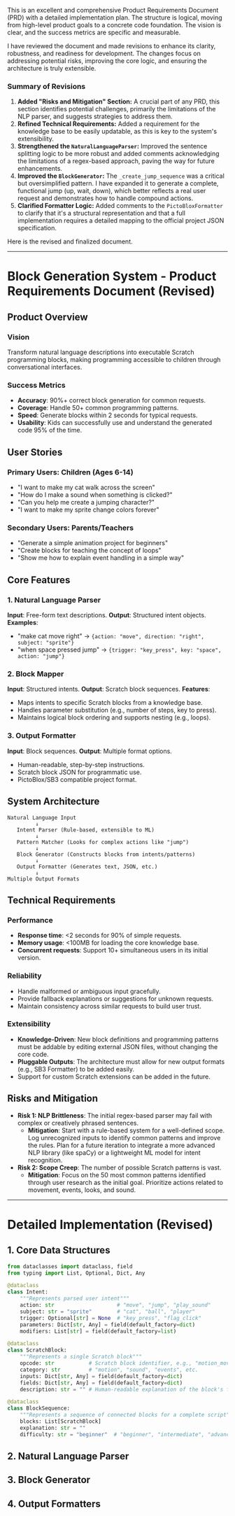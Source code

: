 
This is an excellent and comprehensive Product Requirements Document (PRD) with a detailed implementation plan. The structure is logical, moving from high-level product goals to a concrete code foundation. The vision is clear, and the success metrics are specific and measurable.

I have reviewed the document and made revisions to enhance its clarity, robustness, and readiness for development. The changes focus on addressing potential risks, improving the core logic, and ensuring the architecture is truly extensible.

### Summary of Revisions
1.  **Added "Risks and Mitigation" Section:** A crucial part of any PRD, this section identifies potential challenges, primarily the limitations of the NLP parser, and suggests strategies to address them.
2.  **Refined Technical Requirements:** Added a requirement for the knowledge base to be easily updatable, as this is key to the system's extensibility.
3.  **Strengthened the `NaturalLanguageParser`:** Improved the sentence splitting logic to be more robust and added comments acknowledging the limitations of a regex-based approach, paving the way for future enhancements.
4.  **Improved the `BlockGenerator`:** The `_create_jump_sequence` was a critical but oversimplified pattern. I have expanded it to generate a complete, functional jump (up, wait, down), which better reflects a real user request and demonstrates how to handle compound actions.
5.  **Clarified Formatter Logic:** Added comments to the `PictoBloxFormatter` to clarify that it's a structural representation and that a full implementation requires a detailed mapping to the official project JSON specification.

Here is the revised and finalized document.

---

# Block Generation System - Product Requirements Document (Revised)

## Product Overview

### Vision
Transform natural language descriptions into executable Scratch programming blocks, making programming accessible to children through conversational interfaces.

### Success Metrics
-   **Accuracy**: 90%+ correct block generation for common requests.
-   **Coverage**: Handle 50+ common programming patterns.
-   **Speed**: Generate blocks within 2 seconds for typical requests.
-   **Usability**: Kids can successfully use and understand the generated code 95% of the time.

## User Stories

### Primary Users: Children (Ages 6-14)
-   "I want to make my cat walk across the screen"
-   "How do I make a sound when something is clicked?"
-   "Can you help me create a jumping character?"
-   "I want to make my sprite change colors forever"

### Secondary Users: Parents/Teachers
-   "Generate a simple animation project for beginners"
-   "Create blocks for teaching the concept of loops"
-   "Show me how to explain event handling in a simple way"

## Core Features

### 1. Natural Language Parser
**Input**: Free-form text descriptions.
**Output**: Structured intent objects.
**Examples**:
-   "make cat move right" → `{action: "move", direction: "right", subject: "sprite"}`
-   "when space pressed jump" → `{trigger: "key_press", key: "space", action: "jump"}`

### 2. Block Mapper
**Input**: Structured intents.
**Output**: Scratch block sequences.
**Features**:
-   Maps intents to specific Scratch blocks from a knowledge base.
-   Handles parameter substitution (e.g., number of steps, key to press).
-   Maintains logical block ordering and supports nesting (e.g., loops).

### 3. Output Formatter
**Input**: Block sequences.
**Output**: Multiple format options.
-   Human-readable, step-by-step instructions.
-   Scratch block JSON for programmatic use.
-   PictoBlox/SB3 compatible project format.

## System Architecture

```
Natural Language Input
         ↓
   Intent Parser (Rule-based, extensible to ML)
         ↓
   Pattern Matcher (Looks for complex actions like "jump")
         ↓
   Block Generator (Constructs blocks from intents/patterns)
         ↓
   Output Formatter (Generates text, JSON, etc.)
         ↓
Multiple Output Formats
```

## Technical Requirements

### Performance
-   **Response time**: <2 seconds for 90% of simple requests.
-   **Memory usage**: <100MB for loading the core knowledge base.
-   **Concurrent requests**: Support 10+ simultaneous users in its initial version.

### Reliability
-   Handle malformed or ambiguous input gracefully.
-   Provide fallback explanations or suggestions for unknown requests.
-   Maintain consistency across similar requests to build user trust.

### Extensibility
-   **Knowledge-Driven**: New block definitions and programming patterns must be addable by editing external JSON files, without changing the core code.
-   **Pluggable Outputs**: The architecture must allow for new output formats (e.g., SB3 Formatter) to be added easily.
-   Support for custom Scratch extensions can be added in the future.

## Risks and Mitigation

-   **Risk 1: NLP Brittleness**: The initial regex-based parser may fail with complex or creatively phrased sentences.
    -   **Mitigation**: Start with a rule-based system for a well-defined scope. Log unrecognized inputs to identify common patterns and improve the rules. Plan for a future iteration to integrate a more advanced NLP library (like spaCy) or a lightweight ML model for intent recognition.
-   **Risk 2: Scope Creep**: The number of possible Scratch patterns is vast.
    -   **Mitigation**: Focus on the 50 most common patterns identified through user research as the initial goal. Prioritize actions related to movement, events, looks, and sound.

---

# Detailed Implementation (Revised)

## 1. Core Data Structures

```python
from dataclasses import dataclass, field
from typing import List, Optional, Dict, Any

@dataclass
class Intent:
    """Represents parsed user intent"""
    action: str                    # "move", "jump", "play_sound"
    subject: str = "sprite"        # "cat", "ball", "player"
    trigger: Optional[str] = None  # "key_press", "flag_click"
    parameters: Dict[str, Any] = field(default_factory=dict)
    modifiers: List[str] = field(default_factory=list)

@dataclass
class ScratchBlock:
    """Represents a single Scratch block"""
    opcode: str           # Scratch block identifier, e.g., "motion_movesteps"
    category: str         # "motion", "sound", "events", etc.
    inputs: Dict[str, Any] = field(default_factory=dict)
    fields: Dict[str, Any] = field(default_factory=dict)
    description: str = "" # Human-readable explanation of the block's function

@dataclass
class BlockSequence:
    """Represents a sequence of connected blocks for a complete script"""
    blocks: List[ScratchBlock]
    explanation: str = ""
    difficulty: str = "beginner"  # "beginner", "intermediate", "advanced"
```

## 2. Natural Language Parser

## 3. Block Generator
## 4. Output Formatters

